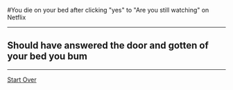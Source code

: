 #You die on your bed after clicking "yes" to "Are you still watching" on Netflix

---
## Should have answered the door and gotten of your bed you bum
---
[Start Over](../README.md)